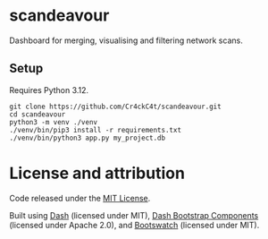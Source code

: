 # scandeavour

Dashboard for merging, visualising and filtering network scans.

## Setup

Requires Python 3.12.

```
git clone https://github.com/Cr4ckC4t/scandeavour.git
cd scandeavour
python3 -m venv ./venv
./venv/bin/pip3 install -r requirements.txt
./venv/bin/python3 app.py my_project.db
```

# License and attribution

Code released under the [MIT License](LICENSE).

Built using [Dash](https://github.com/plotly/dash/tree/dev) (licensed under MIT), [Dash Bootstrap Components](https://github.com/facultyai/dash-bootstrap-components) (licensed under Apache 2.0), and [Bootswatch](https://github.com/thomaspark/bootswatch) (licensed under MIT).

